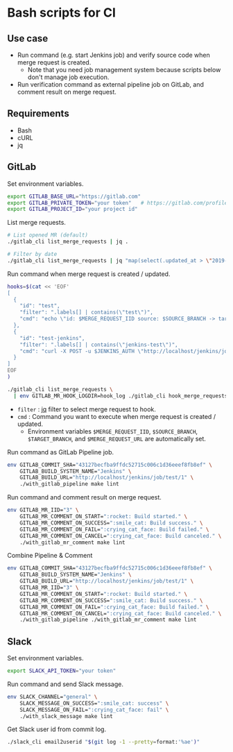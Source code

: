 # Bash scripts for CI

## Use case

- Run command (e.g. start Jenkins job) and verify source code when merge request is created.
  - Note that you need job management system because scripts below don't manage job execution.
- Run verification command as external pipeline job on GitLab, and comment result on merge request.


## Requirements

- Bash
- cURL
- jq


## GitLab

Set environment variables.
```sh
export GITLAB_BASE_URL="https://gitlab.com"
export GITLAB_PRIVATE_TOKEN="your token"   # https://gitlab.com/profile/personal_access_tokens
export GITLAB_PROJECT_ID="your project id"
```

List merge requests.
```sh
# List opened MR (default)
./gitlab_cli list_merge_requests | jq .

# Filter by date
./gitlab_cli list_merge_requests | jq "map(select(.updated_at > \"2019-09-23T09:00:00.000Z\"))"
```

Run command when merge request is created / updated.
```sh
hooks=$(cat << 'EOF'
[
  {
    "id": "test",
    "filter": ".labels[] | contains(\"test\")",
    "cmd": "echo \"id: $MERGE_REQUEST_IID source: $SOURCE_BRANCH -> target: $TARGET_BRANCH ($MERGE_REQUEST_URL)\""
  },
  {
    "id": "test-jenkins",
    "filter": ".labels[] | contains(\"jenkins-test\")",
    "cmd": "curl -X POST -u $JENKINS_AUTH \"http://localhost/jenkins/job/test/buildWithParameters?SOURCE_BRANCH=$SOURCE_BRANCH&TARGET_BRANCH=$TARGET_BRANCH&MERGE_REQUEST_IID=$MERGE_REQUEST_IID\""
  }
]
EOF
)

./gitlab_cli list_merge_requests \
  | env GITLAB_MR_HOOK_LOGDIR=hook_log ./gitlab_cli hook_merge_requests <(echo "$hooks")
```

- `filter` : [jq](https://stedolan.github.io/jq/manual/) filter to select merge request to hook.
- `cmd` : Command you want to execute when merge request is created / updated.
  - Environment variables `$MERGE_REQUEST_IID`, `$SOURCE_BRANCH`, `$TARGET_BRANCH`, and `$MERGE_REQUEST_URL` are automatically set.


Run command as GitLab Pipeline job.
```sh
env GITLAB_COMMIT_SHA="43127becfba9ffdc52715c006c1d36eeef8fb8ef" \
    GITLAB_BUILD_SYSTEM_NAME="Jenkins" \
    GITLAB_BUILD_URL="http://localhost/jenkins/job/test/1" \
    ./with_gitlab_pipeline make lint
```

Run command and comment result on merge request.
```sh
env GITLAB_MR_IID="3" \
    GITLAB_MR_COMMENT_ON_START=":rocket: Build started." \
    GITLAB_MR_COMMENT_ON_SUCCESS=":smile_cat: Build success." \
    GITLAB_MR_COMMENT_ON_FAIL=":crying_cat_face: Build failed." \
    GITLAB_MR_COMMENT_ON_CANCEL=":crying_cat_face: Build canceled." \
    ./with_gitlab_mr_comment make lint
```

Combine Pipeline & Comment
```sh
env GITLAB_COMMIT_SHA="43127becfba9ffdc52715c006c1d36eeef8fb8ef" \
    GITLAB_BUILD_SYSTEM_NAME="Jenkins" \
    GITLAB_BUILD_URL="http://localhost/jenkins/job/test/1" \
    GITLAB_MR_IID="3" \
    GITLAB_MR_COMMENT_ON_START=":rocket: Build started." \
    GITLAB_MR_COMMENT_ON_SUCCESS=":smile_cat: Build success." \
    GITLAB_MR_COMMENT_ON_FAIL=":crying_cat_face: Build failed." \
    GITLAB_MR_COMMENT_ON_CANCEL=":crying_cat_face: Build canceled." \
    ./with_gitlab_pipeline ./with_gitlab_mr_comment make lint
```


## Slack

Set environment variables.
```sh
export SLACK_API_TOKEN="your token"
```

Run command and send Slack message.
```sh
env SLACK_CHANNEL="general" \
    SLACK_MESSAGE_ON_SUCCESS=":smile_cat: success" \
    SLACK_MESSAGE_ON_FAIL=":crying_cat_face: fail" \
    ./with_slack_message make lint
```

Get Slack user id from commit log.
```sh
./slack_cli email2userid "$(git log -1 --pretty=format:'%ae')"
```
